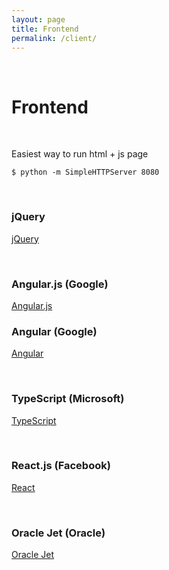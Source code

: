 ```yaml
---
layout: page
title: Frontend
permalink: /client/
---
```


<br/>

# Frontend

<br/>

Easiest way to run html + js page

    $ python -m SimpleHTTPServer 8080

<br/>

### jQuery

[jQuery](/client/jquery/)

<br/>

### Angular.js (Google)

[Angular.js](/client/angularjs/)

### Angular (Google)

[Angular](/client/angular/)

<br/>

### TypeScript (Microsoft)

[TypeScript](/client/typescript/)

<br/>

### React.js (Facebook)

[React](/client/react/)

<br/>

### Oracle Jet (Oracle)

[Oracle Jet](http://oracle-jet.com/)
